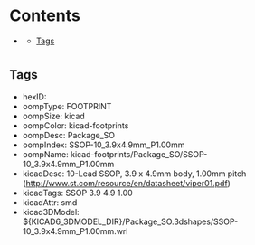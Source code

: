 



Contents
========

* [](#)
	* [Tags](#tags)

# 

## Tags

- hexID: 
- oompType: FOOTPRINT
- oompSize: kicad
- oompColor: kicad-footprints
- oompDesc: Package_SO
- oompIndex: SSOP-10_3.9x4.9mm_P1.00mm
- oompName: kicad-footprints/Package_SO/SSOP-10_3.9x4.9mm_P1.00mm
- kicadDesc: 10-Lead SSOP, 3.9 x 4.9mm body, 1.00mm pitch (http://www.st.com/resource/en/datasheet/viper01.pdf)
- kicadTags: SSOP 3.9 4.9 1.00
- kicadAttr: smd
- kicad3DModel: ${KICAD6_3DMODEL_DIR}/Package_SO.3dshapes/SSOP-10_3.9x4.9mm_P1.00mm.wrl
